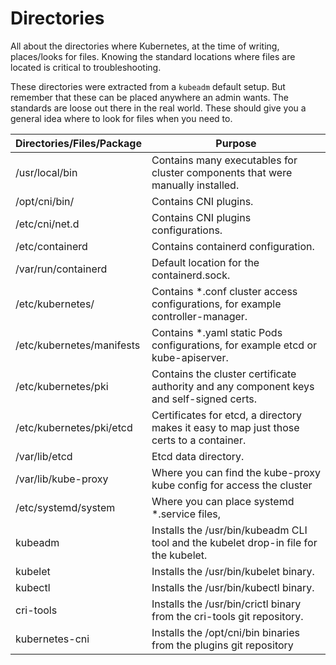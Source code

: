 # Directories

All about the directories where Kubernetes, at the time of writing, places/looks
for files. Knowing the standard locations where files are located is
critical to troubleshooting.

These directories were extracted from a `kubeadm` default setup. But remember
that these can be placed anywhere an admin wants. The standards are loose out
there in the real world. These should give you a general idea where to look for
files when you need to.

| Directories/Files/Package | Purpose                                                                                  |
|---------------------------|------------------------------------------------------------------------------------------|
| /usr/local/bin            | Contains many executables for cluster components that were manually installed.           |
| /opt/cni/bin/             | Contains CNI plugins.                                                                    |
| /etc/cni/net.d            | Contains CNI plugins configurations.                                                     |
| /etc/containerd           | Contains containerd configuration.                                                       |
| /var/run/containerd       | Default location for the containerd.sock.                                                |
| /etc/kubernetes/          | Contains  *.conf cluster access configurations, for example controller-manager.          |
| /etc/kubernetes/manifests | Contains *.yaml static Pods configurations, for example etcd or kube-apiserver.          |
| /etc/kubernetes/pki       | Contains the cluster certificate authority and any component keys and self-signed certs. |
| /etc/kubernetes/pki/etcd  | Certificates for etcd, a directory makes it easy to map just those certs to a container. |
| /var/lib/etcd             | Etcd data directory.                                                                     |
| /var/lib/kube-proxy       | Where you can find the kube-proxy kube config for access the cluster                     |
| /etc/systemd/system       | Where you can place systemd *.service files,                                             |
| kubeadm                   | Installs the /usr/bin/kubeadm CLI tool and the kubelet drop-in file for the kubelet.     |
| kubelet                   | Installs the /usr/bin/kubelet binary.                                                    |
| kubectl                   | Installs the /usr/bin/kubectl binary.                                                    |
| cri-tools                 | Installs the /usr/bin/crictl binary from the cri-tools git repository.                   |
| kubernetes-cni            | Installs the /opt/cni/bin binaries from the plugins git repository                       |
